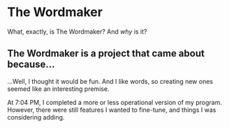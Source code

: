# The Wordmaker
What, exactly, is The Wordmaker? And *why* is it?
## The Wordmaker is a project that came about because...
...Well, I thought it would be fun. And I like words, so creating new ones seemed like an interesting premise.

At 7:04 PM, I completed a more or less operational version of my program. However, there were still features I wanted to fine-tune, and things I was considering adding.
